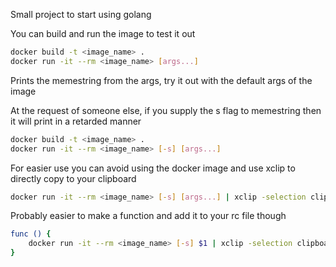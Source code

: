 Small project to start using golang

You can build and run the image to test it out

```sh
docker build -t <image_name> .
docker run -it --rm <image_name> [args...]
```

Prints the memestring from the args, try it out with the default args of the image


At the request of someone else, if you supply the s flag to memestring then it will print in a retarded manner

```sh
docker build -t <image_name> .
docker run -it --rm <image_name> [-s] [args...]
```


For easier use you can avoid using the docker image and use xclip to directly copy to your clipboard

```sh
docker run -it --rm <image_name> [-s] [args...] | xclip -selection clipboard
```

Probably easier to make a function and add it to your rc file though
```sh
func () {
	docker run -it --rm <image_name> [-s] $1 | xclip -selection clipboard
}
```

